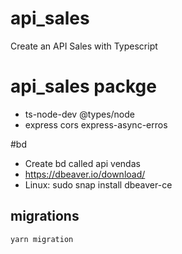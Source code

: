 # api_sales
  Create an API Sales with Typescript

  # api_sales packge 
   - ts-node-dev @types/node
   - express cors express-async-erros

  #bd
   - Create bd called api vendas
   - https://dbeaver.io/download/
   - Linux: sudo snap install dbeaver-ce
   
  ## migrations 
   ```
   yarn migration
   
   ``` 



